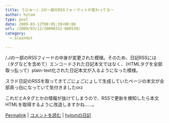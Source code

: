 ```yaml
---
title: うひぁー/.Jの一部のRSSフォーマットが変わってるー
author: hylom
type: post
date: 2009-03-12T08:05:39+00:00
url: /2009/03/12/20090312-080539/
category:
  - Slashdot

---
```

/.Jの一部のRSSフィードの中身が変更された模様。そのため、日記RSSには（タグなどを含めて）エンコードされた日記本文ではなく、（HTMLタグを全部取っ払って）plain-text化された日記本文が入るようになった模様。

スラド日記のRSSを取ってきてごにょごにょして生成していたページの本文が全部真っ白になっていて気付きましたorz

これだとAタグとかの情報が抜けてしまうので、RSSで更新を検知したら本文HTMLを取得するように改造しますかね……。

  [Permalink][1] |   [コメントを読む][2] |   [hylomの日記][3]

 [1]: http://slashdot.jp/~hylom/journal/469955
 [2]: http://slashdot.jp/~hylom/journal/469955#acomments
 [3]: http://slashdot.jp/~hylom/journal/
